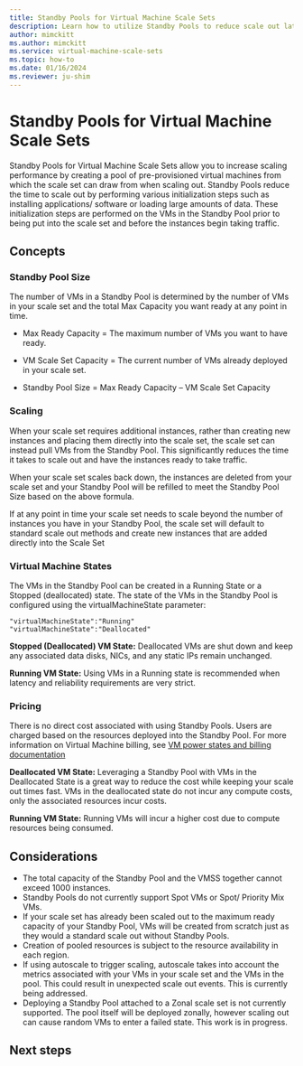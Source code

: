 ```yaml
---
title: Standby Pools for Virtual Machine Scale Sets
description: Learn how to utilize Standby Pools to reduce scale out latency with Virtual Machine Scale Sets
author: mimckitt
ms.author: mimckitt
ms.service: virtual-machine-scale-sets
ms.topic: how-to
ms.date: 01/16/2024
ms.reviewer: ju-shim
---
```


# Standby Pools for Virtual Machine Scale Sets

Standby Pools for Virtual Machine Scale Sets allow you to increase scaling performance by creating a pool of pre-provisioned virtual machines from which the scale set can draw from when scaling out. Standby Pools reduce the time to scale out by performing various initialization steps such as installing applications/ software or loading large amounts of data. These initialization steps are performed on the VMs in the Standby Pool prior to being put into the scale set and before the instances begin taking traffic. 

## Concepts

### Standby Pool Size
The number of VMs in a Standby Pool is determined by the number of VMs in your scale set and the total Max Capacity you want ready at any point in time. 

- Max Ready Capacity = The maximum number of VMs you want to have ready.

- VM Scale Set Capacity = The current number of VMs already deployed in your scale set.

- Standby Pool Size = Max Ready Capacity – VM Scale Set Capacity

### Scaling

When your scale set requires additional instances, rather than creating new instances and placing them directly into the scale set, the scale set can instead pull VMs from the Standby Pool. This significantly reduces the time it takes to scale out and have the instances ready to take traffic. 

When your scale set scales back down, the instances are deleted from your scale set and your Standby Pool will be refilled to meet the Standby Pool Size based on the above formula. 

If at any point in time your scale set needs to scale beyond the number of instances you have in your Standby Pool, the scale set will default to standard scale out methods and create new instances that are added directly into the Scale Set

### Virtual Machine States

The VMs in the Standby Pool can be created in a Running State or a Stopped (deallocated) state. The state of the VMs in the Standby Pool is configured using the virtualMachineState parameter: 

```HTTP
"virtualMachineState":"Running"
"virtualMachineState":"Deallocated"
```


**Stopped (Deallocated) VM State:** Deallocated VMs are shut down and keep any associated data disks, 
NICs, and any static IPs remain unchanged. 

**Running VM State:** Using VMs in a Running state is recommended when latency and reliability 
requirements are very strict.

### Pricing

There is no direct cost associated with using Standby Pools. Users are charged based on the resources 
deployed into the Standby Pool. For more information on Virtual Machine billing, see [VM power states and billing documentation](../virtual-machines/states-billing.md)

**Deallocated VM State:** Leveraging a Standby Pool with VMs in the Deallocated State is a great way to reduce the cost while keeping your scale out times fast. VMs in the deallocated state do not incur any compute costs, only the associated resources incur costs. 

**Running VM State:** Running VMs will incur a higher cost due to compute resources being 
consumed.

## Considerations
- The total capacity of the Standby Pool and the VMSS together cannot exceed 1000 instances. 
- Standby Pools do not currently support Spot VMs or Spot/ Priority Mix VMs.
- If your scale set has already been scaled out to the maximum ready capacity of your Standby Pool, VMs will be created from scratch just as they would a standard scale out without Standby Pools. 
- Creation of pooled resources is subject to the resource availability in each region.
- If using autoscale to trigger scaling, autoscale takes into account the metrics associated with your VMs in your scale set and the VMs in the pool. This could result in unexpected scale out events. This is currently being addressed. 
- Deploying a Standby Pool attached to a Zonal scale set is not currently supported. The pool itself will be deployed zonally, however scaling out can cause random VMs to enter a failed state. This work is in progress. 


## Next steps